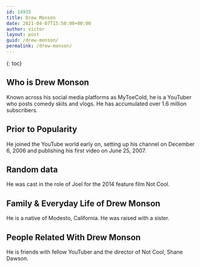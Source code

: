 ```yaml
---
id: 14935
title: Drew Monson
date: 2021-04-07T15:50:00+00:00
author: victor
layout: post
guid: /drew-monson/
permalink: /drew-monson/
---
```



{: toc}


## Who is Drew Monson



Known across his social media platforms as MyToeCold, he is a YouTuber who posts comedy skits and vlogs. He has accumulated over 1.6 million subscribers.

                
                
                
## Prior to Popularity



He joined the YouTube world early on, setting up his channel on December 6, 2006 and publishing his first video on June 25, 2007.

                
                
                
## Random data



He was cast in the role of Joel for the 2014 feature film Not Cool.

                
                
                
## Family & Everyday Life of Drew Monson



He is a native of Modesto, California. He was raised with a sister.

                
                
                
## People Related With Drew Monson



He is friends with fellow YouTuber and the director of Not Cool, Shane Dawson.

                
              
            
          
          
          